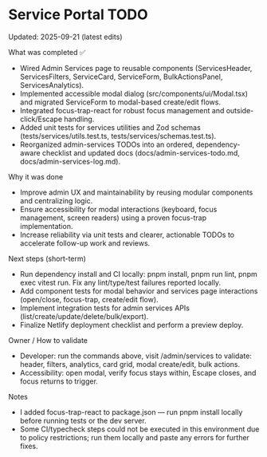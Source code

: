 # Service Portal TODO

Updated: 2025-09-21 (latest edits)

What was completed ✅
- Wired Admin Services page to reusable components (ServicesHeader, ServicesFilters, ServiceCard, ServiceForm, BulkActionsPanel, ServicesAnalytics).
- Implemented accessible modal dialog (src/components/ui/Modal.tsx) and migrated ServiceForm to modal-based create/edit flows.
- Integrated focus-trap-react for robust focus management and outside-click/Escape handling.
- Added unit tests for services utilities and Zod schemas (tests/services/utils.test.ts, tests/services/schemas.test.ts).
- Reorganized admin-services TODOs into an ordered, dependency-aware checklist and updated docs (docs/admin-services-todo.md, docs/admin-services-log.md).

Why it was done
- Improve admin UX and maintainability by reusing modular components and centralizing logic.
- Ensure accessibility for modal interactions (keyboard, focus management, screen readers) using a proven focus-trap implementation.
- Increase reliability via unit tests and clearer, actionable TODOs to accelerate follow-up work and reviews.

Next steps (short-term)
- Run dependency install and CI locally: pnpm install, pnpm run lint, pnpm exec vitest run. Fix any lint/type/test failures reported locally.
- Add component tests for modal behavior and services page interactions (open/close, focus-trap, create/edit flow).
- Implement integration tests for admin services APIs (list/create/update/delete/bulk/export).
- Finalize Netlify deployment checklist and perform a preview deploy.

Owner / How to validate
- Developer: run the commands above, visit /admin/services to validate: header, filters, analytics, card grid, modal create/edit, bulk actions.
- Accessibility: open modal, verify focus stays within, Escape closes, and focus returns to trigger.

Notes
- I added focus-trap-react to package.json — run pnpm install locally before running tests or the dev server.
- Some CI/typecheck steps could not be executed in this environment due to policy restrictions; run them locally and paste any errors for further fixes.
